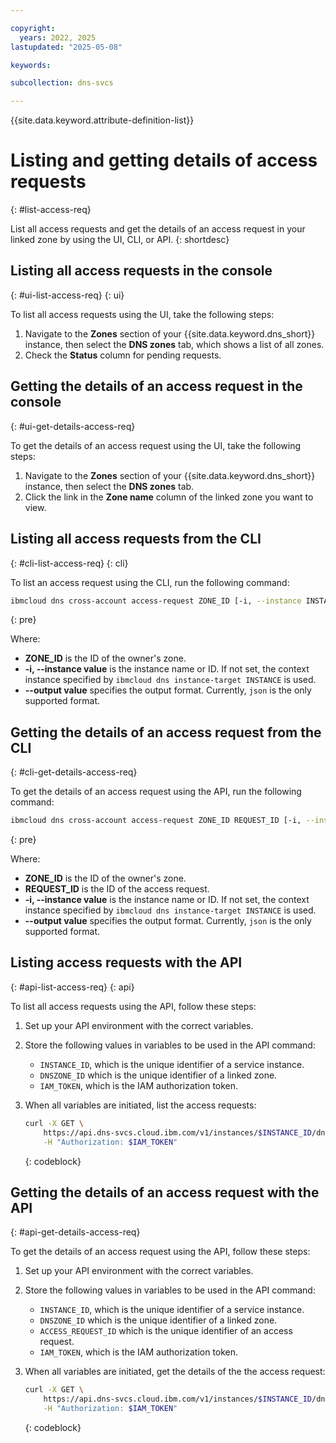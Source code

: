 ```yaml
---

copyright:
  years: 2022, 2025
lastupdated: "2025-05-08"

keywords:

subcollection: dns-svcs

---
```


{{site.data.keyword.attribute-definition-list}}

# Listing and getting details of access requests
{: #list-access-req}

List all access requests and get the details of an access request in your linked zone by using the UI, CLI, or API.
{: shortdesc}

## Listing all access requests in the console
{: #ui-list-access-req}
{: ui}

To list all access requests using the UI, take the following steps:

1. Navigate to the **Zones** section of your {{site.data.keyword.dns_short}} instance, then select the **DNS zones** tab, which shows a list of all zones.
1. Check the **Status** column for pending requests.

## Getting the details of an access request in the console
{: #ui-get-details-access-req}

To get the details of an access request using the UI, take the following steps:

1. Navigate to the **Zones** section of your {{site.data.keyword.dns_short}} instance, then select the **DNS zones** tab.
1. Click the link in the **Zone name** column of the linked zone you want to view.

## Listing all access requests from the CLI
{: #cli-list-access-req}
{: cli}

To list an access request using the CLI, run the following command:

```sh
ibmcloud dns cross-account access-request ZONE_ID [-i, --instance INSTANCE] [--output FORMAT]
```
{: pre}

Where:

* **ZONE_ID** is the ID of the owner's zone.
* **-i, --instance value** is the instance name or ID. If not set, the context instance specified by `ibmcloud dns instance-target INSTANCE` is used.
* **--output value** specifies the output format. Currently, `json` is the only supported format.

## Getting the details of an access request from the CLI
{: #cli-get-details-access-req}

To get the details of an access request using the API, run the following command:

```sh
ibmcloud dns cross-account access-request ZONE_ID REQUEST_ID [-i, --instance INSTANCE] [--output FORMAT]
```
{: pre}

Where:

* **ZONE_ID** is the ID of the owner's zone.
* **REQUEST_ID** is the ID of the access request.
* **-i, --instance value** is the instance name or ID. If not set, the context instance specified by `ibmcloud dns instance-target INSTANCE` is used.
* **--output value** specifies the output format. Currently, `json` is the only supported format.

## Listing access requests with the API
{: #api-list-access-req}
{: api}

To list all access requests using the API, follow these steps:

1. Set up your API environment with the correct variables.
1. Store the following values in variables to be used in the API command:
    * `INSTANCE_ID`, which is the unique identifier of a service instance.
    * `DNSZONE_ID` which is the unique identifier of a linked zone.
    * `IAM_TOKEN`, which is the IAM authorization token.
1. When all variables are initiated, list the access requests:

    ```sh
    curl -X GET \
        https://api.dns-svcs.cloud.ibm.com/v1/instances/$INSTANCE_ID/dnszones/$DNSZONE_ID/access_requests \
        -H "Authorization: $IAM_TOKEN"
    ```
    {: codeblock}


## Getting the details of an access request with the API
{: #api-get-details-access-req}

To get the details of an access request using the API, follow these steps:

1. Set up your API environment with the correct variables.
1. Store the following values in variables to be used in the API command:
    * `INSTANCE_ID`, which is the unique identifier of a service instance.
    * `DNSZONE_ID` which is the unique identifier of a linked zone.
    * `ACCESS_REQUEST_ID` which is the  unique identifier of an access request.
    * `IAM_TOKEN`, which is the IAM authorization token.
1. When all variables are initiated, get the details of the the access request:

    ```sh
    curl -X GET \
        https://api.dns-svcs.cloud.ibm.com/v1/instances/$INSTANCE_ID/dnszones/$DNSZONE_ID/access_requests/$ACCESS_REQUEST_ID \
        -H "Authorization: $IAM_TOKEN"
    ```
    {: codeblock}
